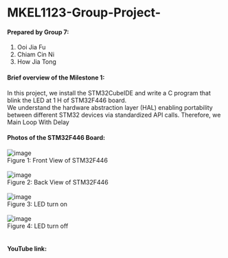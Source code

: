 # MKEL1123-Group-Project-

#### Prepared by Group 7:
1. Ooi Jia Fu
2. Chiam Cin Ni
3. How Jia Tong  

#### Brief overview of the Milestone 1:<br />
In this project, we install the STM32CubeIDE and write a C program that blink the LED at 1 H of STM32F446 board.  <br />
We understand the hardware abstraction layer (HAL) enabling portability between different STM32 devices via standardized API calls. Therefore, we Main Loop With Delay<br />

#### Photos of the STM32F446 Board:<br />
![image](https://user-images.githubusercontent.com/105091269/167237753-54961359-d844-4c76-af4e-5e69d7668355.png) <br />
Figure 1: Front View of STM32F446<br /><br />
![image](https://user-images.githubusercontent.com/105091269/167237884-20072dc4-9750-4d1d-94b5-0d0a36c3e28b.png)<br />
Figure 2: Back View of STM32F446<br /><br />
![image](https://user-images.githubusercontent.com/105091269/167237996-6bf9d150-9081-433e-8100-283c985e692c.png)<br />
Figure 3: LED turn on<br /><br />
![image](https://user-images.githubusercontent.com/105091269/167238010-d1613b23-63f8-4426-a333-9883251ed12c.png)<br />
Figure 4: LED turn off<br /><br />

#### YouTube link:<br />

